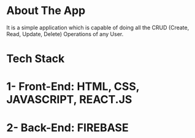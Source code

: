 # About The App

It is a simple application which is capable of doing all the CRUD (Create, Read, Update, Delete) Operations of any User. 

# Tech Stack
# 1- Front-End: HTML, CSS, JAVASCRIPT, REACT.JS
# 2- Back-End: FIREBASE
